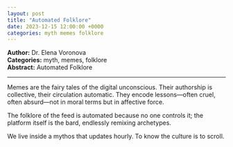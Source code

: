 ```yaml
---
layout: post
title: "Automated Folklore"
date: 2023-12-15 12:00:00 +0000
categories: myth memes folklore
---
```


**Author:** Dr. Elena Voronova  
**Categories:** myth, memes, folklore  
**Abstract:** Automated Folklore

---

Memes are the fairy tales of the digital unconscious. Their authorship is collective, their circulation automatic. They encode lessons—often cruel, often absurd—not in moral terms but in affective force.  

The folklore of the feed is automated because no one controls it; the platform itself is the bard, endlessly remixing archetypes.  

We live inside a mythos that updates hourly. To know the culture is to scroll.
